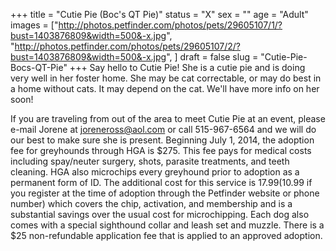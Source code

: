 +++
title = "Cutie Pie (Boc's QT Pie)"
status = "X"
sex = ""
age = "Adult"
images = ["http://photos.petfinder.com/photos/pets/29605107/1/?bust=1403876809&width=500&-x.jpg",
"http://photos.petfinder.com/photos/pets/29605107/2/?bust=1403876809&width=500&-x.jpg",
]
draft = false
slug = "Cutie-Pie-Bocs-QT-Pie"
+++
Say hello to Cutie Pie! She is a cutie pie and is doing very well in her foster home. She may be cat correctable, or may do best in a home without cats. It may depend on the cat. We'll have more info on her soon!

If you are traveling from out of the area to meet Cutie Pie at an event, please e-mail Jorene at joreneross@aol.com or call 515-967-6564 and we will do our best to make sure she is present. Beginning July 1, 2014, the adoption fee for greyhounds through HGA is $275. This fee pays for medical costs including spay/neuter surgery, shots, parasite treatments, and teeth cleaning. HGA also microchips every greyhound prior to adoption as a permanent form of ID. The additional cost for this service is $17.99 ($10.99 if you register at the time of adoption through the Petfinder website or phone number) which covers the chip, activation, and membership and is a substantial savings over the usual cost for microchipping. Each dog also comes with a special sighthound collar and leash set and muzzle. There is a $25 non-refundable application fee that is applied to an approved adoption.
